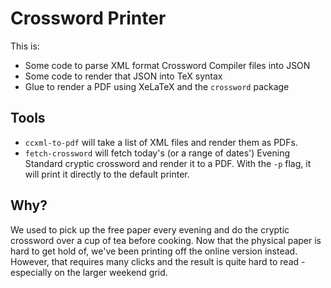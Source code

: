 # Crossword Printer

This is:

- Some code to parse XML format Crossword Compiler files into JSON
- Some code to render that JSON into TeX syntax
- Glue to render a PDF using XeLaTeX and the `crossword` package

## Tools

- `ccxml-to-pdf` will take a list of XML files and render them as PDFs.
- `fetch-crossword` will fetch today's (or a range of dates') Evening Standard
  cryptic crossword and render it to a PDF. With the `-p` flag, it will print it
  directly to the default printer.

## Why?

We used to pick up the free paper every evening and do the cryptic crossword
over a cup of tea before cooking. Now that the physical paper is hard to get
hold of, we've been printing off the online version instead. However, that
requires many clicks and the result is quite hard to read - especially on the
larger weekend grid.
